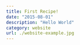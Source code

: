 ```yaml
---
title: First Recipe!
date: "2015-08-01"
description: "Hello World"
category: website
url: ./website-example.jpg
---
```

